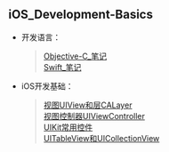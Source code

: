 ## iOS_Development-Basics

- 开发语言：

  > [Objective-C_笔记](https://github.com/Liao-Hexo/iOS_Development-Basics/tree/Description/开发语言/Objective-C_笔记)    
  > [Swift_笔记](https://github.com/Liao-Hexo/iOS_Development-Basics/tree/Description/开发语言/Swift_笔记)  

- iOS开发基础： 

  > [视图UIView和层CALayer](https://github.com/Liao-Hexo/iOS_Development-Basics/tree/Description/iOS开发基础/视图UIView和层CALayer)    
  > [视图控制器UIViewController](https://github.com/Liao-Hexo/iOS_Development-Basics/tree/Description/iOS开发基础/视图控制器UIViewController)    
  > [UIKit常用控件](https://github.com/Liao-Hexo/iOS_Development-Basics/tree/Description/iOS开发基础/UIKit常用控件)    
  > [UITableView和UICollectionView](https://github.com/Liao-Hexo/iOS_Development-Basics/tree/Description/iOS开发基础/UITableView和UICollectionView)    
